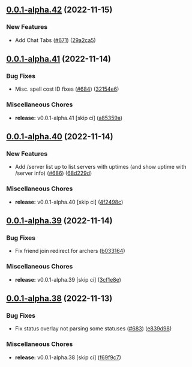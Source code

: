 ## [0.0.1-alpha.42](https://github.com/Wynntils/Artemis/compare/v0.0.1-alpha.41...v0.0.1-alpha.42) (2022-11-15)


### New Features

* Add Chat Tabs ([#671](https://github.com/Wynntils/Artemis/issues/671)) ([29a2ca5](https://github.com/Wynntils/Artemis/commit/29a2ca5a33b670f891b7253bc7d12369ba6b9b28))

## [0.0.1-alpha.41](https://github.com/Wynntils/Artemis/compare/v0.0.1-alpha.40...v0.0.1-alpha.41) (2022-11-14)


### Bug Fixes

* Misc. spell cost ID fixes ([#684](https://github.com/Wynntils/Artemis/issues/684)) ([32154e6](https://github.com/Wynntils/Artemis/commit/32154e64706af75e639ea8bb046e5d6f9d7a0789))


### Miscellaneous Chores

* **release:** v0.0.1-alpha.41 [skip ci] ([a85359a](https://github.com/Wynntils/Artemis/commit/a85359a6ea7c56383aad77368f26d0151ba786f2))

## [0.0.1-alpha.40](https://github.com/Wynntils/Artemis/compare/v0.0.1-alpha.39...v0.0.1-alpha.40) (2022-11-14)


### New Features

* Add /server list up to list servers with uptimes (and show uptime with /server info) ([#686](https://github.com/Wynntils/Artemis/issues/686)) ([68d229d](https://github.com/Wynntils/Artemis/commit/68d229da47ae3aa07091996af86b0f3516910a66))


### Miscellaneous Chores

* **release:** v0.0.1-alpha.40 [skip ci] ([4f2498c](https://github.com/Wynntils/Artemis/commit/4f2498c06a0e3059c5e5042e81bf99ecde13c5da))

## [0.0.1-alpha.39](https://github.com/Wynntils/Artemis/compare/v0.0.1-alpha.38...v0.0.1-alpha.39) (2022-11-14)


### Bug Fixes

* Fix friend join redirect for archers ([b033164](https://github.com/Wynntils/Artemis/commit/b0331640be335dbe95d9bb98f901c992618636a7))


### Miscellaneous Chores

* **release:** v0.0.1-alpha.39 [skip ci] ([3cf1e8e](https://github.com/Wynntils/Artemis/commit/3cf1e8e6e67942da9436f7311f5369420ef34709))

## [0.0.1-alpha.38](https://github.com/Wynntils/Artemis/compare/v0.0.1-alpha.37...v0.0.1-alpha.38) (2022-11-13)


### Bug Fixes

* Fix status overlay not parsing some statuses ([#683](https://github.com/Wynntils/Artemis/issues/683)) ([e839d98](https://github.com/Wynntils/Artemis/commit/e839d981ae2fc823ae80f5dd21832203e710d880))


### Miscellaneous Chores

* **release:** v0.0.1-alpha.38 [skip ci] ([f69f9c7](https://github.com/Wynntils/Artemis/commit/f69f9c7e83af1989d966c1a0529abff883a1c919))

